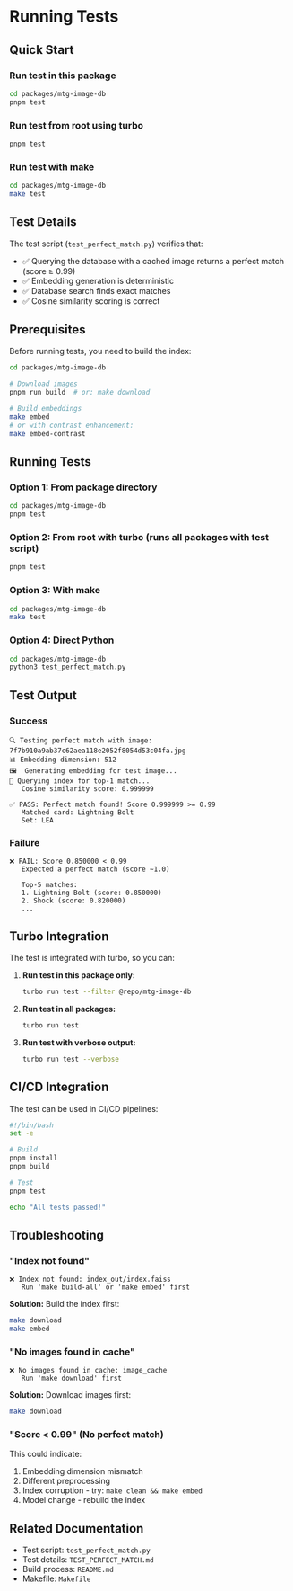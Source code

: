# Running Tests

## Quick Start

### Run test in this package
```bash
cd packages/mtg-image-db
pnpm test
```

### Run test from root using turbo
```bash
pnpm test
```

### Run test with make
```bash
cd packages/mtg-image-db
make test
```

## Test Details

The test script (`test_perfect_match.py`) verifies that:
- ✅ Querying the database with a cached image returns a perfect match (score ≥ 0.99)
- ✅ Embedding generation is deterministic
- ✅ Database search finds exact matches
- ✅ Cosine similarity scoring is correct

## Prerequisites

Before running tests, you need to build the index:

```bash
cd packages/mtg-image-db

# Download images
pnpm run build  # or: make download

# Build embeddings
make embed
# or with contrast enhancement:
make embed-contrast
```

## Running Tests

### Option 1: From package directory
```bash
cd packages/mtg-image-db
pnpm test
```

### Option 2: From root with turbo (runs all packages with test script)
```bash
pnpm test
```

### Option 3: With make
```bash
cd packages/mtg-image-db
make test
```

### Option 4: Direct Python
```bash
cd packages/mtg-image-db
python3 test_perfect_match.py
```

## Test Output

### Success
```
🔍 Testing perfect match with image: 7f7b910a9ab37c62aea118e2052f8054d53c04fa.jpg
📊 Embedding dimension: 512
🖼️  Generating embedding for test image...
🔎 Querying index for top-1 match...
   Cosine similarity score: 0.999999

✅ PASS: Perfect match found! Score 0.999999 >= 0.99
   Matched card: Lightning Bolt
   Set: LEA
```

### Failure
```
❌ FAIL: Score 0.850000 < 0.99
   Expected a perfect match (score ~1.0)

   Top-5 matches:
   1. Lightning Bolt (score: 0.850000)
   2. Shock (score: 0.820000)
   ...
```

## Turbo Integration

The test is integrated with turbo, so you can:

1. **Run test in this package only:**
   ```bash
   turbo run test --filter @repo/mtg-image-db
   ```

2. **Run test in all packages:**
   ```bash
   turbo run test
   ```

3. **Run test with verbose output:**
   ```bash
   turbo run test --verbose
   ```

## CI/CD Integration

The test can be used in CI/CD pipelines:

```bash
#!/bin/bash
set -e

# Build
pnpm install
pnpm build

# Test
pnpm test

echo "All tests passed!"
```

## Troubleshooting

### "Index not found"
```
❌ Index not found: index_out/index.faiss
   Run 'make build-all' or 'make embed' first
```

**Solution:** Build the index first:
```bash
make download
make embed
```

### "No images found in cache"
```
❌ No images found in cache: image_cache
   Run 'make download' first
```

**Solution:** Download images first:
```bash
make download
```

### "Score < 0.99" (No perfect match)
This could indicate:
1. Embedding dimension mismatch
2. Different preprocessing
3. Index corruption - try: `make clean && make embed`
4. Model change - rebuild the index

## Related Documentation

- Test script: `test_perfect_match.py`
- Test details: `TEST_PERFECT_MATCH.md`
- Build process: `README.md`
- Makefile: `Makefile`
